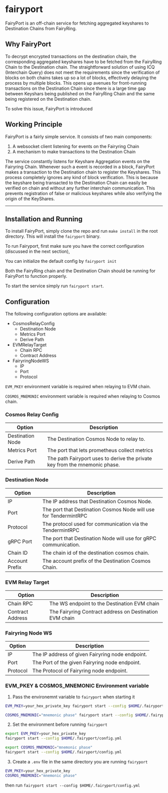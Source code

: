 # **fairyport**

FairyPort is an off-chain service for fetching aggregated keyshares to Destination Chains from FairyRing.

## **Why FairyPort**

To decrypt encrypted transactions on the destination chain, the corresponding aggregated keyshares have to be fetched from the FairyRing Chain to the Destination chain. The straightforward solution of using ICQ (Interchain Query) does not meet the requirements since the verification of blocks on both chains takes up so a lot of blocks, effectively delaying the process by multiple blocks. This opens up avenues for front-running transactions on the Destination Chain since there is a large time gap between Keyshars being published on the FairyRing Chain and the same being registered on the Destination chain.

To solve this issue, FairyPort is introduced

## **Working Principle**

FairyPort is a fairly simple service. It consists of two main components:

1. A websocket client listening for events on the Fairyring Chain
2. A mechanism to make transactions to the Destination Chain

The service constantly listens for Keyshare Aggregation events on the Fairyring Chain. Whenever such a event is recorded in a block, FairyPort makes a transaction to the Destination chain to register the Keyshares. This process completely ignores any kind of block verification. This is because the keyshare being transacted to the Destination Chain can easily be verified on chain and without any further interchain communication. This prevents registration of false or malicious keyshares while also verifying the origin of the KeyShares.

---

## **Installation and Running**

To install FairyPort, simply clone the repo and run `make install` in the root directory. This will install the `fairyport` binary.

To run Fairyport, first make sure you have the correct configuration (discussed in the next section),

You can initialize the default config by `fairyport init` 

Both the FairyRing chain and the Destination Chain should be running for FairyPort to function properly.

To start the service simply run `fairyport start`.

## **Configuration**

The following configuration options are available:

- CosmosRelayConfig
  - Destination Node
  - Metrics Port
  - Derive Path
- EVMRelayTarget
  - Chain RPC
  - Contract Address
- FairyringNodeWS
  - IP
  - Port
  - Protocol

`EVM_PKEY` environment variable is required when relaying to EVM chain.

`COSMOS_MNEMONIC` environment variable is required when relaying to Cosmos chain.

### **Cosmos Relay Config**

| Option           | Description                                                                |
|------------------|----------------------------------------------------------------------------|
| Destination Node | The Destination Cosmos Node to relay to.                                   |
| Metrics Port     | The port that lets prometheus collect metrics                              |
| Derive Path      | The path Fairyport uses to derive the private key from the mnemonic phase. |

### **Destination Node**

| Option         | Description                                                      |
|----------------|------------------------------------------------------------------|
| IP             | The IP address that Destination Cosmos Node.                     |
| Port           | The port that Destination Cosmos Node will use for TendermintRPC |
| Protocol       | The protocol used for communication via the TendermintRPC        |
| gRPC Port      | The port that Destination Node will use for gRPC communication.  |
| Chain ID       | The chain id of the destination cosmos chain.                    |
| Account Prefix | The account prefix of the Destination Cosmos Chain.              |

### **EVM Relay Target**

| Option             | Description                                             |
|--------------------|---------------------------------------------------------|
| Chain RPC          | The WS endpoint to the Destination EVM chain            |
| Contract Address   | The Fairyring Contract address on Destination EVM chain |

### **Fairyring Node WS**

| Option   | Description                                      |
|----------|--------------------------------------------------|
| IP       | The IP address of given Fairyring node endpoint. |
| Port     | The Port of the given Fairyring node endpoint.   |
| Protocol | The Protocol of Fairyring node endpoint.         | 

### **EVM_PKEY** & **COSMOS_MNEMONIC** Environment variable 

1. Pass the environemnt variable to `fairyport` when starting it

```bash
EVM_PKEY=your_hex_private_key fairyport start --config $HOME/.fairyport/config.yml
```

```bash
COSMOS_MNEMONIC="mnemonic phase" fairyport start --config $HOME/.fairyport/config.yml
```

2. Set the environment before running `fairyport`

```bash
export EVM_PKEY=your_hex_private_key
fairyport start --config $HOME/.fairyport/config.yml
```

```bash
export COSMOS_MNEMONIC="mnemonic phase"
fairyport start --config $HOME/.fairyport/config.yml
```

3. Create a `.env` file in the same directory you are running `fairyport`

```bash
EVM_PKEY=your_hex_private_key
COSMOS_MNEMONIC="mnemonic phase"
```

then run `fairyport start --config $HOME/.fairyport/config.yml`